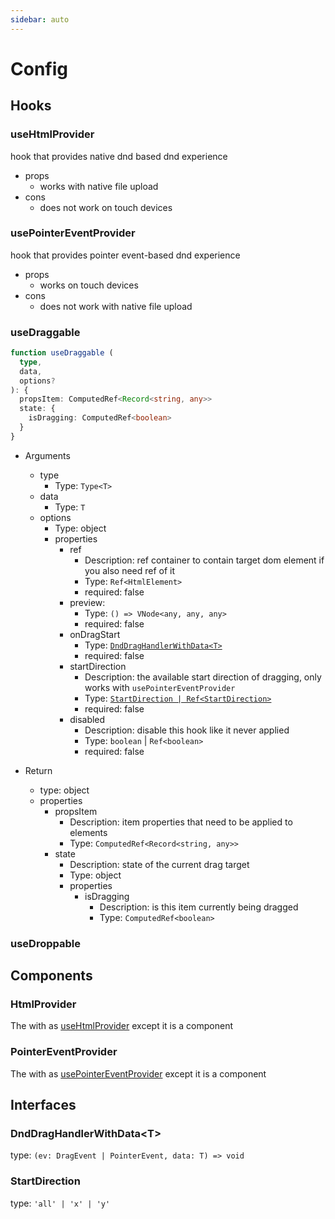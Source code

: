 ```yaml
---
sidebar: auto
---
```


# Config

## Hooks

### useHtmlProvider

hook that provides native dnd based dnd experience

- props
  - works with native file upload
- cons
  - does not work on touch devices

### usePointerEventProvider

hook that provides pointer event-based dnd experience

- props
  - works on touch devices
- cons
  - does not work with native file upload

### useDraggable

```ts
function useDraggable (
  type,
  data,
  options?
): {
  propsItem: ComputedRef<Record<string, any>>
  state: {
    isDragging: ComputedRef<boolean>
  }
}
```

- Arguments
  - type
    - Type: `Type<T>`
  - data
    - Type: `T`
  - options
    - Type: object
    - properties
      - ref
        - Description: ref container to contain target dom element
          if you also need ref of it
        - Type: `Ref<HtmlElement>`
        - required: false
      - preview:
        - Type: `() => VNode<any, any, any>`
        - required: false
      - onDragStart
        - Type: [`DndDragHandlerWithData<T>`](#dnddraghandlerwithdata-t)
        - required: false
      - startDirection
        - Description: the available start direction of dragging, only works
          with `usePointerEventProvider`
        - Type: [`StartDirection | Ref<StartDirection>`](#startdirection)
        - required: false
      - disabled
        - Description: disable this hook like it never applied
        - Type: `boolean` | `Ref<boolean>`
        - required: false

- Return
  - type: object
  - properties
    - propsItem
      - Description: item properties that need to be applied to elements
      - Type:  `ComputedRef<Record<string, any>>`
    - state
      - Description: state of the current drag target
      - Type: object
      - properties
        - isDragging
          - Description: is this item currently being dragged
          - Type: `ComputedRef<boolean>`

### useDroppable

## Components

### HtmlProvider

The with as [useHtmlProvider](#usehtmlprovider) except it is a component

### PointerEventProvider

The with as [usePointerEventProvider](#usepointereventprovider) except it is a component

## Interfaces

### DndDragHandlerWithData\<T\>

type: `(ev: DragEvent | PointerEvent, data: T) => void`

### StartDirection

type: `'all' | 'x' | 'y'`
